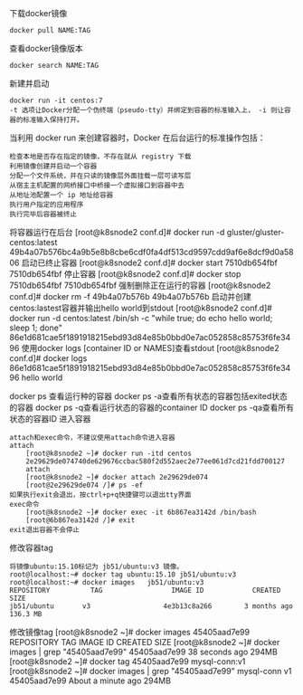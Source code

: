 下载docker镜像

    docker pull NAME:TAG
查看docker镜像版本

    docker search NAME:TAG
新建并启动

    docker run -it centos:7
    -t 选项让Docker分配一个伪终端（pseudo-tty）并绑定到容器的标准输入上， -i 则让容器的标准输入保持打开。
当利用 docker run 来创建容器时，Docker 在后台运行的标准操作包括：

    检查本地是否存在指定的镜像，不存在就从 registry 下载
    利用镜像创建并启动一个容器
    分配一个文件系统，并在只读的镜像层外面挂载一层可读写层
    从宿主主机配置的网桥接口中桥接一个虚拟接口到容器中去
    从地址池配置一个 ip 地址给容器
    执行用户指定的应用程序
    执行完毕后容器被终止

将容器运行在后台
[root@k8snode2 conf.d]# docker run -d gluster/gluster-centos:latest 
49b4a07b576bc4a9b5e8b8cbe6cdf0fa4df513cd9597cdd9af6e8dcf9d0a5806
启动已终止容器
[root@k8snode2 conf.d]# docker start 7510db654fbf
7510db654fbf
停止容器
[root@k8snode2 conf.d]# docker stop 7510db654fbf
7510db654fbf
强制删除正在运行的容器
[root@k8snode2 conf.d]# docker rm -f  49b4a07b576b
49b4a07b576b
启动并创建centos:lastest容器并输出hello world到stdout
[root@k8snode2 conf.d]# docker run -d centos:latest /bin/sh -c "while true; do echo hello world; sleep 1; done"
86e1d681cae5f1891918215ebd93d84e85b0bbd0e7ac052858c85753f6fe3496
使用docker logs [container ID or NAMES]查看stdout
[root@k8snode2 conf.d]# docker logs 86e1d681cae5f1891918215ebd93d84e85b0bbd0e7ac052858c85753f6fe3496
hello world

docker ps 查看运行种的容器
docker ps -a查看所有状态的容器包括exited状态的容器
docker ps -q查看运行状态的容器的container ID
docker ps -qa查看所有状态的容器ID
进入容器

    attach和exec命令，不建议使用attach命令进入容器
    attach
        [root@k8snode2 ~]# docker run -itd centos
        2e29629de074740de629676ccbac580f2d552aec2e77ee061d7cd21fdd700127
        attach
        [root@k8snode2 ~]# docker attach 2e29629de074
        [root@2e29629de074 /]# ps -ef
    如果执行exit会退出，按ctrl+p+q快捷键可以退出tty界面
    exec命令
        [root@k8snode2 ~]# docker exec -it 6b867ea3142d /bin/bash
        [root@6b867ea3142d /]# exit
    exit退出容器不会停止

修改容器tag

    将镜像ubuntu:15.10标记为 jb51/ubuntu:v3 镜像。
    root@localhost:~# docker tag ubuntu:15.10 jb51/ubuntu:v3
    root@localhost:~# docker images   jb51/ubuntu:v3
    REPOSITORY          TAG                 IMAGE ID            CREATED             SIZE
    jb51/ubuntu       v3                  4e3b13c8a266        3 months ago        136.3 MB


修改镜像tag
[root@k8snode2 ~]# docker images 45405aad7e99
REPOSITORY          TAG                 IMAGE ID            CREATED             SIZE
[root@k8snode2 ~]# docker images  | grep "45405aad7e99"
<none>                                                                         <none>              45405aad7e99        38 seconds ago      294MB
[root@k8snode2 ~]# docker tag 45405aad7e99 mysql-conn:v1 
[root@k8snode2 ~]# docker images  | grep "45405aad7e99"
mysql-conn                                                                     v1                  45405aad7e99        About a minute ago   294MB
